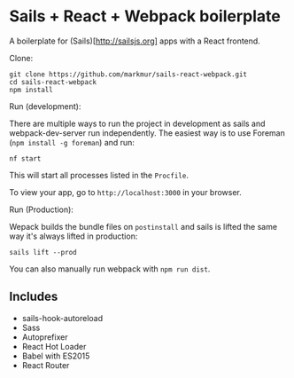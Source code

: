 # Sails + React + Webpack boilerplate

A boilerplate for (Sails)[http://sailsjs.org] apps with a React frontend.

Clone:
```shell
git clone https://github.com/markmur/sails-react-webpack.git
cd sails-react-webpack
npm install
```

Run (development):

There are multiple ways to run the project in development as sails and webpack-dev-server run independently. The easiest way is to use Foreman (`npm install -g foreman`) and run:

```shell
nf start
```

This will start all processes listed in the `Procfile`. 

To view your app, go to `http://localhost:3000` in your browser.

Run (Production):

Wepack builds the bundle files on `postinstall` and sails is lifted the same way it's always lifted in production:

```shell
sails lift --prod
```

You can also manually run webpack with `npm run dist`.

## Includes

* sails-hook-autoreload
* Sass
* Autoprefixer
* React Hot Loader
* Babel with ES2015
* React Router

